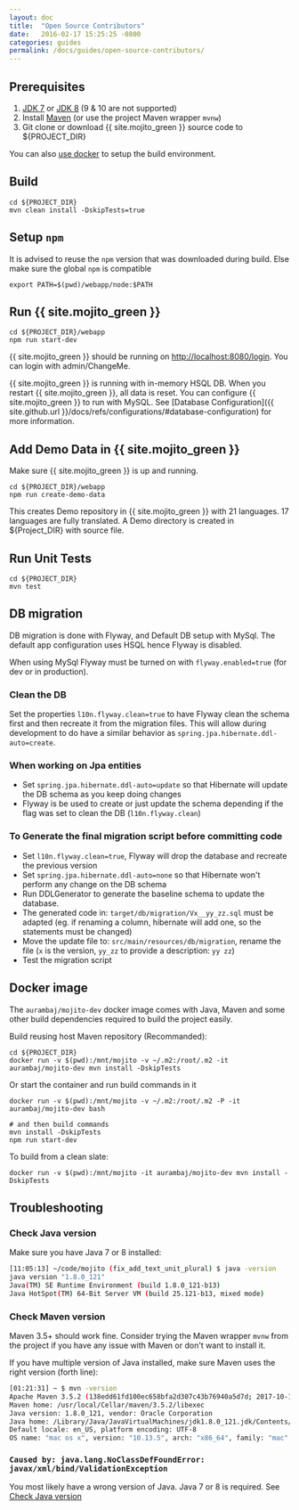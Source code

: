 ```yaml
---
layout: doc
title:  "Open Source Contributors"
date:   2016-02-17 15:25:25 -0800
categories: guides
permalink: /docs/guides/open-source-contributors/
---
```

## Prerequisites

1. [JDK 7](http://www.oracle.com/technetwork/java/javase/downloads/java-archive-downloads-javase7-521261.html#jdk-7u80-oth-JPR) 
    or [JDK 8](http://www.oracle.com/technetwork/java/javase/downloads/jdk8-downloads-2133151.html) 
           (9 & 10 are not supported)
2. Install [Maven](https://maven.apache.org/download.cgi) (or use the project Maven wrapper `mvnw`)
3. Git clone or download {{ site.mojito_green }} source code to ${PROJECT_DIR}

You can also [use docker](#docker-image) to setup the build environment.

## Build
    cd ${PROJECT_DIR}
    mvn clean install -DskipTests=true

## Setup `npm`

It is advised to reuse the `npm` version that was downloaded during build. Else make sure the global `npm` is compatible
 
    export PATH=$(pwd)/webapp/node:$PATH

## Run {{ site.mojito_green }}
    cd ${PROJECT_DIR}/webapp
    npm run start-dev

{{ site.mojito_green }} should be running on [http://localhost:8080/login](http://localhost:8080/login).  You can login with admin/ChangeMe.

{{ site.mojito_green }} is running with in-memory HSQL DB.  When you restart {{ site.mojito_green }}, all data is reset.  You can configure {{ site.mojito_green }} to run with MySQL.  See [Database Configuration]({{ site.github.url }}/docs/refs/configurations/#database-configuration) for more information.

## Add Demo Data in {{ site.mojito_green }}
Make sure {{ site.mojito_green }} is up and running.

    cd ${PROJECT_DIR}/webapp
    npm run create-demo-data

This creates Demo repository in {{ site.mojito_green }} with 21 languages.  17 languages are fully translated.  A Demo directory is created in ${Project_DIR} with source file.

## Run Unit Tests
    cd ${PROJECT_DIR}
    mvn test

## DB migration
DB migration is done with Flyway, and Default DB setup with MySql.  The default app configuration uses HSQL hence Flyway is disabled.

When using MySql Flyway must be turned on with `flyway.enabled=true` (for dev or in production).

### Clean the DB
Set the properties `l10n.flyway.clean=true` to have Flyway clean the schema first and then recreate it from the migration files. This will allow during development to do have a similar behavior as `spring.jpa.hibernate.ddl-auto=create`.

### When working on Jpa entities
- Set `spring.jpa.hibernate.ddl-auto=update` so that Hibernate will update the DB schema as you keep doing changes
- Flyway is be used to create or just update the schema depending if the flag was set to clean the DB (`l10n.flyway.clean`)

### To Generate the final migration script before committing code
- Set `l10n.flyway.clean=true`, Flyway will drop the database and recreate the previous version
- Set `spring.jpa.hibernate.ddl-auto=none` so that Hibernate won't perform any change on the DB schema
- Run DDLGenerator to generate the baseline schema to update the database.
- The generated code in: `target/db/migration/Vx__yy_zz.sql` must be adapted (eg. if renaming a column, hibernate will add one, so the statements must be changed)
- Move the update file to: `src/main/resources/db/migration`, rename the file (`x` is the version, `yy_zz` to provide a description: `yy zz`)
- Test the migration script

## Docker image

The `aurambaj/mojito-dev` docker image comes with Java, Maven and some other build dependencies required to build the project easily.

Build reusing host Maven repository (Recommanded):
    
    cd ${PROJECT_DIR}
    docker run -v $(pwd):/mnt/mojito -v ~/.m2:/root/.m2 -it aurambaj/mojito-dev mvn install -DskipTests

Or start the container and run build commands in it

    docker run -v $(pwd):/mnt/mojito -v ~/.m2:/root/.m2 -P -it aurambaj/mojito-dev bash
    
    # and then build commands
    mvn install -DskipTests
    npm run start-dev
    
    
To build from a clean slate:

    docker run -v $(pwd):/mnt/mojito -it aurambaj/mojito-dev mvn install -DskipTests
    
    
## Troubleshooting

### Check Java version 

Make sure you have Java 7 or 8 installed:

```sh
[11:05:13] ~/code/mojito (fix_add_text_unit_plural) $ java -version
java version "1.8.0_121"
Java(TM) SE Runtime Environment (build 1.8.0_121-b13)
Java HotSpot(TM) 64-Bit Server VM (build 25.121-b13, mixed mode)
```

### Check Maven version

Maven 3.5+ should work fine. Consider trying the Maven wrapper `mvnw` from the project if you have any issue with Maven or don't want to install it.
    
If you have multiple version of Java installed, make sure Maven uses the right version (forth line):

```sh
[01:21:31] ~ $ mvn -version
Apache Maven 3.5.2 (138edd61fd100ec658bfa2d307c43b76940a5d7d; 2017-10-18T00:58:13-07:00)
Maven home: /usr/local/Cellar/maven/3.5.2/libexec
Java version: 1.8.0_121, vendor: Oracle Corporation
Java home: /Library/Java/JavaVirtualMachines/jdk1.8.0_121.jdk/Contents/Home/jre
Default locale: en_US, platform encoding: UTF-8
OS name: "mac os x", version: "10.13.5", arch: "x86_64", family: "mac"
```

### `Caused by: java.lang.NoClassDefFoundError: javax/xml/bind/ValidationException`

You most likely have a wrong version of Java. Java 7 or 8 is required. See [Check Java version](#check-java-version)


